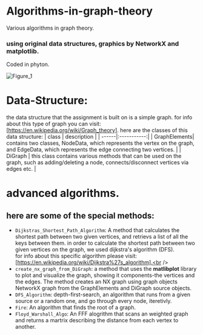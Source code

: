# Algorithms-in-graph-theory
Various algorithms in graph theory.
### using original data structures, graphics by NetworkX and matplotlib.
Coded in phyton.

![Figure_1](https://user-images.githubusercontent.com/74831687/187038311-82d26046-b42a-4dc7-b6c7-fbfcdfb43aed.png)

Data-Structure:
=======
the data structure that the assignment is built on is a simple graph.
for info about this type of graph you can visit: [https://en.wikipedia.org/wiki/Graph_theory].
here are the classes of this data structure:
| class | description |
| ------|:-----------:|
| GraphElements| contains two classes, NodeData, which represents the vertex on the graph, and EdgeData, which represents the edge connecting two vertices. |
| DiGraph | this class contains various methods that can be used on the graph, such as adding/deleting a node, connects/disconnect vertices via edges etc. |

advanced algorithms.
==========================
here are some of the special methods:
----------------
* ```Dijkstras_Shortest_Path_Algorithm```: A method that calculates the shortest path between two given vertices, and retrievs a list of all the keys between them.
in order to calculate the shortest path between two given vertices on the graph, we used dijkstra's algorithm (DFS).<br />
for info about this specific algorithm please visit: [https://en.wikipedia.org/wiki/Dijkstra%27s_algorithm].<br />
* ```create_nx_graph_from_DiGraph```: a method that uses the **matlibplot** library to plot and visualize the graph, showing it components-the vertices and the edges.
The method creates an NX graph using graph objects NetworkX graph from the GraphElements and DiGraph source objects.
* ```DFS_Algorithm```: depth-first-search, an algorithm that runs from a given source or a random one, and go through every node, iteretivly.
* ```Fire```: An algorithm that finds the root of a graph.
* ```Floyd_Warshall_Algo```: An FFF alogrithm that scans an weighted graph and returns a martrix describing the distance from each vertex to another.

